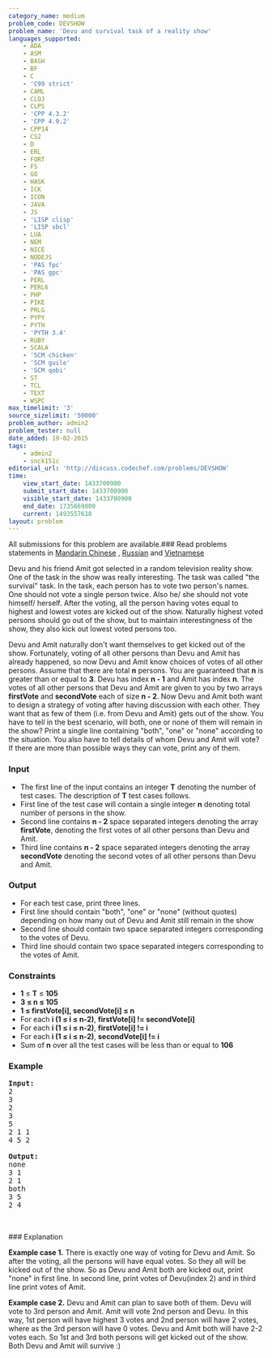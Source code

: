 ```yaml
---
category_name: medium
problem_code: DEVSHOW
problem_name: 'Devu and survival task of a reality show'
languages_supported:
    - ADA
    - ASM
    - BASH
    - BF
    - C
    - 'C99 strict'
    - CAML
    - CLOJ
    - CLPS
    - 'CPP 4.3.2'
    - 'CPP 4.9.2'
    - CPP14
    - CS2
    - D
    - ERL
    - FORT
    - FS
    - GO
    - HASK
    - ICK
    - ICON
    - JAVA
    - JS
    - 'LISP clisp'
    - 'LISP sbcl'
    - LUA
    - NEM
    - NICE
    - NODEJS
    - 'PAS fpc'
    - 'PAS gpc'
    - PERL
    - PERL6
    - PHP
    - PIKE
    - PRLG
    - PYPY
    - PYTH
    - 'PYTH 3.4'
    - RUBY
    - SCALA
    - 'SCM chicken'
    - 'SCM guile'
    - 'SCM qobi'
    - ST
    - TCL
    - TEXT
    - WSPC
max_timelimit: '3'
source_sizelimit: '50000'
problem_author: admin2
problem_tester: null
date_added: 19-02-2015
tags:
    - admin2
    - snck151c
editorial_url: 'http://discuss.codechef.com/problems/DEVSHOW'
time:
    view_start_date: 1433700900
    submit_start_date: 1433700900
    visible_start_date: 1433700900
    end_date: 1735669800
    current: 1493557618
layout: problem
---
```

All submissions for this problem are available.###  Read problems statements in [Mandarin Chinese](http://www.codechef.com/download/translated/SNCK151C/mandarin/DEVSHOW.pdf) , [Russian](http://www.codechef.com/download/translated/SNCK151C/russian/DEVSHOW.pdf) and [Vietnamese](http://www.codechef.com/download/translated/SNCK151C/vietnamese/DEVSHOW.pdf)

Devu and his friend Amit got selected in a random television reality show. One of the task in the show was really interesting. The task was called "the survival" task. In the task, each person has to vote two person's names. One should not vote a single person twice. Also he/ she should not vote himself/ herself. After the voting, all the person having votes equal to highest and lowest votes are kicked out of the show. Naturally highest voted persons should go out of the show, but to maintain interestingness of the show, they also kick out lowest voted persons too.

Devu and Amit naturally don't want themselves to get kicked out of the show. Fortunately, voting of all other persons than Devu and Amit has already happened, so now Devu and Amit know choices of votes of all other persons. Assume that there are total **n** persons. You are guaranteed that **n** is greater than or equal to **3**. Devu has index **n - 1** and Amit has index **n**. The votes of all other persons that Devu and Amit are given to you by two arrays **firstVote** and **secondVote** each of size **n - 2**. Now Devu and Amit both want to design a strategy of voting after having discussion with each other. They want that as few of them (i.e. from Devu and Amit) gets out of the show. You have to tell in the best scenario, will both, one or none of them will remain in the show? Print a single line containing "both", "one" or "none" according to the situation. You also have to tell details of whom Devu and Amit will vote? If there are more than possible ways they can vote, print any of them.

### Input

- The first line of the input contains an integer **T** denoting the number of test cases. The description of **T** test cases follows.
- First line of the test case will contain a single integer **n** denoting total number of persons in the show.
- Second line contains **n - 2** space separated integers denoting the array **firstVote**, denoting the first votes of all other persons than Devu and Amit.
- Third line contains **n - 2** space separated integers denoting the array **secondVote** denoting the second votes of all other persons than Devu and Amit.

### Output

- For each test case, print three lines.
- First line should contain "both", "one" or "none" (without quotes) depending on how many out of Devu and Amit still remain in the show
- Second line should contain two space separated integers corresponding to the votes of Devu.
- Third line should contain two space separated integers corresponding to the votes of Amit.
 
### Constraints

- **1** ≤ **T** ≤ **105**
- **3 ≤ n ≤ 105**
- **1 ≤ firstVote\[i\], secondVote\[i\] ≤ n**
- For each **i (1 ≤ i ≤ n-2)**, **firstVote\[i\] != secondVote\[i\]**
- For each **i (1 ≤ i ≤ n-2)**, **firstVote\[i\] != i**
- For each **i (1 ≤ i ≤ n-2)**, **secondVote\[i\] != i**
- Sum of **n** over all the test cases will be less than or equal to **106**

### Example

<pre><b>Input:</b>
2
3
2
3
5
2 1 1
4 5 2

<b>Output:</b>
none
3 1
2 1
both
3 5
2 4


</pre>### Explanation
**Example case 1.** There is exactly one way of voting for Devu and Amit. So after the voting, all the persons will have equal votes. So they all will be kicked out of the show. So as Devu and Amit both are kicked out, print "none" in first line. In second line, print votes of Devu(index 2) and in third line print votes of Amit.

**Example case 2.** Devu and Amit can plan to save both of them. Devu will vote to 3rd person and Amit. Amit will vote 2nd person and Devu. In this way, 1st person will have highest 3 votes and 2nd person will have 2 votes, where as the 3rd person will have 0 votes. Devu and Amit both will have 2-2 votes each. So 1st and 3rd both persons will get kicked out of the show. Both Devu and Amit will survive :)
